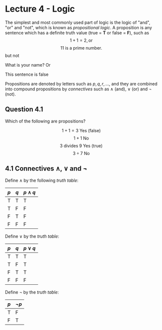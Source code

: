 # Lecture 4 - Logic

The simplest and most commonly used part of logic is the logic of "and", "or"
and "not", which is known as _propositional logic_.
A proposition is any sentence which has a definite truth value (true = **T** or
false = **F**), such as
$$1 + 1 = 2, \text {or}$$
$$11 \text{ is a prime number.}$$
but not

What is your name? Or

This sentence is false

Propositions are denoted by letters such as $p, q, r, \dots,$ and they are
combined into compound propositions by _connectives_ such as $\land$ (and),
$\lor$ (or) and $\neg$ (not).

## Question 4.1

Which of the following are propositions?

$$1 + 1 = 3 \text { Yes } \text{ (false) }$$
$$1 + 1 \text { No}$$
$$3 \text { divides } 9 \text{ Yes } \text{ (true)}$$
$$3 \div 7 \text { No}$$

## 4.1 Connectives ∧, ∨ and ¬

Define $\land$ by the following _truth table_:

| $p$ | $q$ | $p \land q$ |
|-----|-----|-------------|
|  T  |  T  |     T       |
|  T  |  F  |     F       |
|  F  |  T  |     F       |
|  F  |  F  |     F       |

Define $\lor$ by the _truth table_:

| $p$ | $q$ | $p \lor q$ |
|-----|-----|------------|
|  T  |  T  |     T      |
|  T  |  F  |     T      |
|  F  |  T  |     T      |
|  F  |  F  |     F      |

Define $\neg$ by the _truth table_:

| $p$ | $\neg p$ |
|-----|----------|
|  T  |  F       |
|  F  |  T       |

